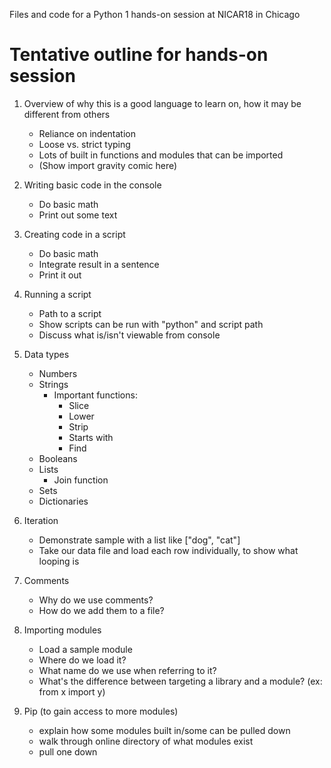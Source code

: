 Files and code for a Python 1 hands-on session at NICAR18 in Chicago

# Tentative outline for hands-on session

1. Overview of why this is a good language to learn on, how it may be different from others
	* Reliance on indentation
	* Loose vs. strict typing
	* Lots of built in functions and modules that can be imported
	* (Show import gravity comic here)
2. Writing basic code in the console
	* Do basic math
	* Print out some text

3. Creating code in a script
	* Do basic math
	* Integrate result in a sentence
	* Print it out

4. Running a script
	* Path to a script
	* Show scripts can be run with "python" and script path
	* Discuss what is/isn't viewable from console

5. Data types
	* Numbers
	* Strings
		* Important functions:
			* Slice
			* Lower
			* Strip
			* Starts with
			* Find
	* Booleans
	* Lists
		* Join function
	* Sets
	* Dictionaries

6. Iteration
	* Demonstrate sample with a list like ["dog", "cat"]
	* Take our data file and load each row individually, to show what looping is
7. Comments
	* Why do we use comments?
	* How do we add them to a file?
8. Importing modules
	* Load a sample module
	* Where do we load it?
	* What name do we use when referring to it?
	* What's the difference between targeting a library and a module? (ex: from x import y)
9. Pip (to gain access to more modules)
	* explain how some modules built in/some can be pulled down
	* walk through online directory of what modules exist
	* pull one down
